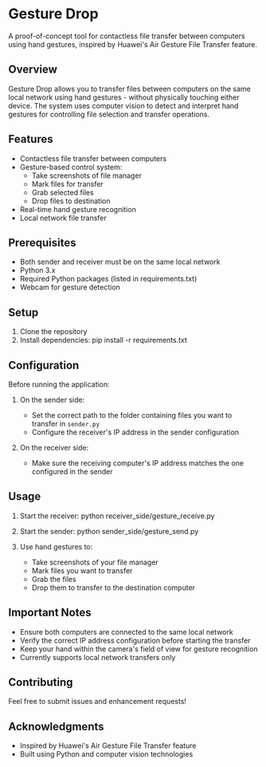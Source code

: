 # Gesture Drop

A proof-of-concept tool for contactless file transfer between computers using hand gestures, inspired by Huawei's Air Gesture File Transfer feature.

## Overview

Gesture Drop allows you to transfer files between computers on the same local network using hand gestures - without physically touching either device. The system uses computer vision to detect and interpret hand gestures for controlling file selection and transfer operations.

## Features

- Contactless file transfer between computers
- Gesture-based control system:
  - Take screenshots of file manager
  - Mark files for transfer
  - Grab selected files
  - Drop files to destination
- Real-time hand gesture recognition
- Local network file transfer

## Prerequisites

- Both sender and receiver must be on the same local network
- Python 3.x
- Required Python packages (listed in requirements.txt)
- Webcam for gesture detection

## Setup

1. Clone the repository
2. Install dependencies:
   pip install -r requirements.txt

## Configuration

Before running the application:

1. On the sender side:
   - Set the correct path to the folder containing files you want to transfer in `sender.py`
   - Configure the receiver's IP address in the sender configuration

2. On the receiver side:
   - Make sure the receiving computer's IP address matches the one configured in the sender

## Usage

1. Start the receiver:
   python receiver_side/gesture_receive.py

2. Start the sender:
   python sender_side/gesture_send.py

3. Use hand gestures to:
   - Take screenshots of your file manager
   - Mark files you want to transfer
   - Grab the files
   - Drop them to transfer to the destination computer

## Important Notes

- Ensure both computers are connected to the same local network
- Verify the correct IP address configuration before starting the transfer
- Keep your hand within the camera's field of view for gesture recognition
- Currently supports local network transfers only

## Contributing

Feel free to submit issues and enhancement requests!


## Acknowledgments

- Inspired by Huawei's Air Gesture File Transfer feature
- Built using Python and computer vision technologies
